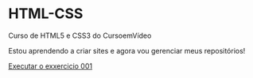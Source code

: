 # HTML-CSS
 Curso de HTML5 e CSS3 do CursoemVídeo

 Estou aprendendo a criar sites e agora vou gerenciar meus repositórios!

<a href="https://gabrielgoncalvesmm.github.io/HTML-CSS/exercicios/Ex001/index.html">Executar o exxercicio 001</a>